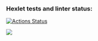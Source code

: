 ### Hexlet tests and linter status:
[![Actions Status](https://github.com/Konstantin-Gromakovskiy/frontend-project-44/actions/workflows/hexlet-check.yml/badge.svg)](https://github.com/Konstantin-Gromakovskiy/frontend-project-44/actions)

<a href="https://codeclimate.com/github/Konstantin-Gromakovskiy/frontend-project-44/maintainability"><img src="https://api.codeclimate.com/v1/badges/87b9819edac7c7b12553/maintainability" /></a>